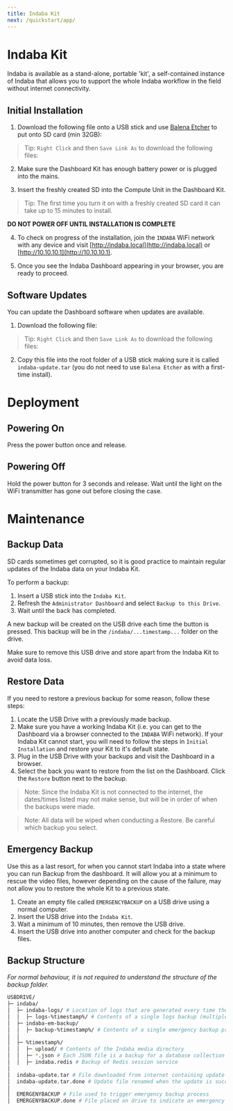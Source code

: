 ```yaml
---
title: Indaba Kit
next: /quickstart/app/
---
```


<ReadTime />

# Indaba Kit

<Leader>

Indaba is available as a stand-alone, portable 'kit', a self-contained instance of Indaba that allows you to support the whole Indaba workflow in the field without internet connectivity.

</Leader>

## Initial Installation

1. Download the following file onto a USB stick and use [Balena Etcher](https://etcher.balena.io/) to put onto SD card (min 32GB):

> Tip: `Right Click` and then `Save Link As` to download the following files:

<TitanVersion version="indaba-rpi.version" file="indaba-rpi.zip" />

<!-- - [images.tar](http://download.indaba.dev/images.tar) -->

2. Make sure the Dashboard Kit has enough battery power or is plugged into the mains.

3. Insert the freshly created SD into the Compute Unit in the Dashboard Kit.

> Tip: The first time you turn it on with a freshly created SD card it can take up to 15 minutes to install.

**DO NOT POWER OFF UNTIL INSTALLATION IS COMPLETE**

4. To check on progress of the installation, join the `INDABA` WiFi network with any device and visit [http://indaba.local](http://indaba.local) or [http://10.10.10.1](http://10.10.10.1).

5. Once you see the Indaba Dashboard appearing in your browser, you are ready to proceed.

## Software Updates

You can update the Dashboard software when updates are available.

1. Download the following file:

> Tip: `Right Click` and then `Save Link As` to download the following files:

<TitanVersion version="indaba-update.version" file="indaba-update.tar" />

2. Copy this file into the root folder of a USB stick making sure it is called `indaba-update.tar` (you do not need to use `Balena Etcher` as with a first-time install).

# Deployment

## Powering On

Press the power button once and release.

## Powering Off

Hold the power button for 3 seconds and release. Wait until the light on the WiFi transmitter has gone out before closing the case.

<!-- ## Initial Device Connection

If the application is running on the computer, and all devices connected to the WiFi you can open the application on each Android Device.

On the first run, the application will search for a local application running on a computer, this may take up to 30 seconds.

This initial step needs to take place with your participants in range of the WiFi:

1. Get each group to select the shoot you want them to participate in.
2. Allow them to login, select a camera and open the camera screen.

{% hint style="info" %}
As soon as a device has joined the camera screen and has downloaded the necessary assets, participants are able to contribute content without connection to the WiFi.
{% endhint %}

## Capturing Content

This process can be accomplished offline, i.e. the computer and WiFi connection does not have to be available.

## Uploading Content

_**Requires WiFi connection to computer**_

Uploading should be initiated when each device is connected to the WiFi and the application is running on the computer. In some cases, uploading a single device at a time may be faster than attempting to sync all simultaneously.

Depending on the participants, this upload process could be built into 'pitstops' during the filming process.

## Reviewing Content

_**Requires WiFi connection to computer**_

Once content is uploaded from a device it is available to all participants to view and use in making stories.

## Editing Content

_**Requires WiFi connection to computer**_

Multiple stories can be edited simultaneously, however processing of each is performed in a queue.

"**Publishing**" a story involves the application creating a single video file from the participants story.

Only one story is processed \(published\) at a time, so there may be a delay for participants waiting for their story to complete processing.

{% hint style="info" %}
Indaba consumes lots of battery, particularly when performing story publishing. Keep an eye on your laptop battery and control power consumption where necessary.

Stories will continue to process without the Android device being available.
{% endhint %}

## Presenting Content

Low resolution published content can be played directly from the Android devices that created the content, however you can open the upload directory located on the computer and play high quality versions directly. -->

# Maintenance

## Backup Data

SD cards sometimes get corrupted, so it is good practice to maintain regular updates of the Indaba data on your Indaba Kit.

To perform a backup:

1. Insert a USB stick into the `Indaba Kit`.
2. Refresh the `Administrator Dashboard` and select `Backup to this Drive`.
3. Wait until the back has completed.

A new backup will be created on the USB drive each time the button is pressed. This backup will be in the `/indaba/...timestamp...` folder on the drive.

Make sure to remove this USB drive and store apart from the Indaba Kit to avoid data loss.

## Restore Data

If you need to restore a previous backup for some reason, follow these steps:

1. Locate the USB Drive with a previously made backup.
2. Make sure you have a working Indaba Kit (i.e. you can get to the Dashboard via a browser connected to the `INDABA` WiFi network). If your Indaba Kit cannot start, you will need to follow the steps in `Initial Installation` and restore your Kit to it's default state.
3. Plug in the USB Drive with your backups and visit the Dashboard in a browser.
4. Select the back you want to restore from the list on the Dashboard. Click the `Restore` button next to the backup.

> Note: Since the Indaba Kit is not connected to the internet, the dates/times listed may not make sense, but will be in order of when the backups were made.

> Note: All data will be wiped when conducting a Restore. Be careful which backup you select.

## Emergency Backup

Use this as a last resort, for when you cannot start Indaba into a state where you can run Backup from the dashboard. It will allow you at a minimum to rescue the video files, however depending on the cause of the failure, may not allow you to restore the whole Kit to a previous state.

1. Create an empty file called `EMERGENCYBACKUP` on a USB drive using a normal computer.
2. Insert the USB drive into the `Indaba Kit`.
3. Wait a minimum of 10 minutes, then remove the USB drive.
4. Insert the USB drive into another computer and check for the backup files.

## Backup Structure

_For normal behaviour, it is not required to understand the structure of the backup folder._

```bash
USBDRIVE/
├─ indaba/
│  ├─ indaba-logs/ # Location of logs that are generated every time the USB stick is inserted into the device.
│  │  ├─ logs-%timestamp%/ # Contents of a single logs backup (multiple .log files)
│  ├─ indaba-em-backup/
│  │  ├─ backup-%timestamp%/ # Contents of a single emergency backup process.
│  │
│  ├─ %timestamp%/
│  │  ├─ upload/ # Contents of the Indaba media directory
│  │  ├─ *.json # Each JSON file is a backup for a database collection
│  │  ├─ indaba.redis # Backup of Redis session service
│
│  indaba-update.tar # File downloaded from internet containing update to Indaba
│  indaba-update.tar.done # Update file renamed when the update is successful
│
│  EMERGENYBACKUP # File used to trigger emergency backup process
│  EMERGENYBACKUP.done # File placed on drive to indicate an emergency backup has completed
```
